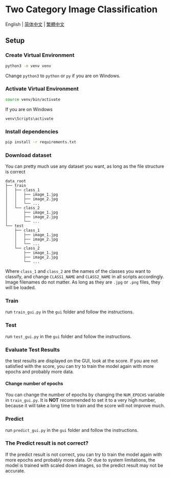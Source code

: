 # Two Category Image Classification

English | [简体中文](README.zh-CN.md) | [繁體中文](README.zh-TW.md)

## Setup

### Create Virtual Environment

```bash
python3 -m venv venv
```

Change `python3` to `python` or `py` if you are on Windows.

### Activate Virtual Environment

```bash
source venv/bin/activate
```

If you are on Windows

```pwsh
venv\Scripts\activate
```

### Install dependencies

```bash
pip install -r requirements.txt
```

### Download dataset

You can pretty much use any dataset you want, as long as the file structure is correct

```text
data_root
├── train
│   ├── class_1
│   │   ├── image_1.jpg
│   │   ├── image_2.jpg
│   │   └── ...
│   └── class_2
│       ├── image_1.jpg
│       ├── image_2.jpg
│       └── ...
└── test
    ├── class_1
    │   ├── image_1.jpg
    │   ├── image_2.jpg
    │   └── ...
    └── class_2
        ├── image_1.jpg
        ├── image_2.jpg
        └── ...
```

Where `class_1` and `class_2` are the names of the classes you want to classify, and change `CLASS1_NAME` and `CLASS2_NAME` in all scripts accordingly. Image filenames do not matter. As long as they are `.jpg` or `.png` files, they will be loaded.

### Train

run `train_gui.py` in the `gui` folder and follow the instructions.

### Test

run `test_gui.py` in the `gui` folder and follow the instructions.

### Evaluate Test Results

the test results are displayed on the GUI, look at the score. If you are not satisfied with the score, you can try to train the model again with more epochs and probably more data.

#### Change number of epochs

You can change the number of epochs by changing the `NUM_EPOCHS` variable in `train_gui.py`. It is **NOT** recommended to set it to a very high number, because it will take a long time to train and the score will not improve much.

### Predict

run `predict_gui.py` in the `gui` folder and follow the instructions.

### The Predict result is not correct?

If the predict result is not correct, you can try to train the model again with more epochs and probably more data. Or due to system limitations, the model is trained with scaled down images, so the predict result may not be accurate.
